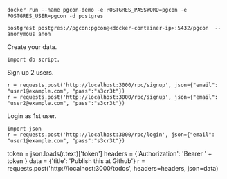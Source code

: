 ```
docker run --name pgcon-demo -e POSTGRES_PASSWORD=pgcon -e POSTGRES_USER=pgcon -d postgres
```

```
postgrest postgres://pgcon:pgcon@<docker-container-ip>:5432/pgcon  --anonymous anon
```

Create your data.

```
import db script.
```

Sign up 2 users.

```
r = requests.post('http://localhost:3000/rpc/signup', json={"email": "user1@example.com", "pass":"s3cr3t"})
r = requests.post('http://localhost:3000/rpc/signup', json={"email": "user2@example.com", "pass":"s3cr3t"})
```

Login as 1st user.

```
import json
r = requests.post('http://localhost:3000/rpc/login', json={"email": "user1@example.com", "pass":"s3cr3t"})
```
token = json.loads(r.text)['token']
headers = {'Authorization': 'Bearer ' + token }
data = {'title': 'Publish this at Github'}
r = requests.post('http://localhost:3000/todos', headers=headers, json=data)

